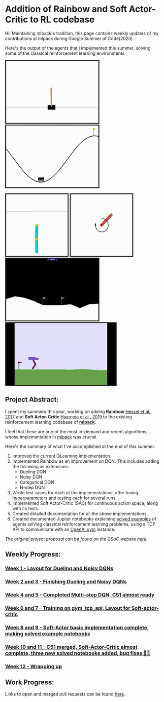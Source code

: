 # Addition of Rainbow and Soft Actor-Critic to RL codebase

Hi! Maintaining mlpack's tradition, this page contains weekly updates of my contributions at mlpack during Google Summer of Code(2020).


Here's the output of the agents that I implemented this summer, solving some of the classical reinforcement learning environments.

<a href="week-01/week-01.html"><img border="3" alt="drawing" src="week-01/solved-cartpole.gif" height="200"></a>
<a href="week-08-and-09/week-08-and-09.html"><img border="3" alt="drawing" src="week-08-and-09/output.gif" height="200"></a>

<a href="week-10-and-11/week-10-and-11.html"><img border="3" alt="drawing" src="week-10-and-11/acrobot.gif" height="200"></a>
<a href="week-10-and-11/week-10-and-11.html"><img border="3" alt="drawing" src="week-10-and-11/pendulum.gif" height="200"></a>
<a href="week-10-and-11/week-10-and-11.html"><img border="3" alt="drawing" src="week-10-and-11/lunar_lander.gif" height="200"></a>
<a href="https://gym.openai.com/envs/BipedalWalker-v2/"><img border="3" alt="drawing" src="week-12/walking.gif" height="200"></a>


## Project Abstract:
I spent my summers this year, working on adding **Rainbow** [Hessel et al., 2017](https://arxiv.org/abs/1710.02298) and **Soft Actor-Critic** [Haarnoja et al., 2019](https://arxiv.org/abs/1812.05905) to the existing reinforcement learning codebase of **[mlpack](http://mlpack.org/)**.

I feel that these are one of the most in-demand and recent algorithms, whose implementation in [mlpack](http://mlpack.org/) was crucial.

Here's the summary of what I've accomplished at the end of this summer.

1. Improved the current QLearning implementation.
2. Implemented Rainbow as an improvement on DQN. This includes adding the following as extensions:
    - Dueling DQN
    - Noisy DQN
    - Categorical DQN
    - N-step DQN
3. Wrote test cases for each of the implementations, after tuning hyperparameters and testing each for several runs.
4. Implemented Soft Actor-Critic (SAC) for continuous action space, along with its tests.
5. Created detailed documentation for all the above implementations.
6. Created documented Jupiter notebooks explaining [solved examples](https://github.com/mlpack/examples) of agents solving classical reinforcement learning problems, using a TCP API to communicate with an [OpenAI gym](https://gym.openai.com/) instance.

*The original project proposal can be found on the GSoC website [here](https://summerofcode.withgoogle.com/projects/#4766925516701696).*

## Weekly Progress:
### [Week 1  - Layout for Dueling and Noisy DQNs](week-01/week-01.md)
### [Week 2 and 3  - Finishing Dueling and Noisy DQNs](week-02-and-03/week-02-and-03.md)
### [Week 4 and 5  - Completed Multi-step DQN, C51 almost ready](week-04-and-05/week-04-and-05.md) 
### [Week 6 and 7  - Training on gym_tcp_api, Layout for Soft-actor-critic](week-06-and-07/week-06-and-07.md)
### [Week 8 and 9  - Soft-Actor basic implementation complete, making solved example notebooks](week-08-and-09/week-08-and-09.md)
### [Week 10 and 11  - C51 merged, Soft-Actor-Critic almost complete, three new solved notebooks added, bug fixes 🐛🐛](week-10-and-11/week-10-and-11.md)
### [Week 12 - Wrapping up](week-12/week-12.md)

## Work Progress:
Links to open and merged pull requests can be found [here](PRs.md).